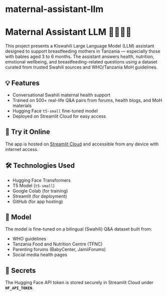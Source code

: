 # maternal-assistant-llm

# Maternal Assistant LLM 🤱🏽🇹🇿

This project presents a Kiswahili Large Language Model (LLM) assistant designed to support breastfeeding mothers in Tanzania — especially those with babies aged 3 to 6 months. The assistant answers health, nutrition, emotional wellbeing, and breastfeeding-related questions using a dataset curated from trusted Swahili sources and WHO/Tanzania MoH guidelines.

## 💡 Features
- Conversational Swahili maternal health support
- Trained on 500+ real-life Q&A pairs from forums, health blogs, and MoH materials
- Hugging Face `t5-small` fine-tuned model
- Deployed on Streamlit Cloud for easy access

## 🚀 Try it Online
The app is hosted on [Streamlit Cloud](https://share.streamlit.io/) and accessible from any device with internet access.

## 🛠 Technologies Used
- Hugging Face Transformers
- T5 Model (`t5-small`)
- Google Colab (for training)
- Streamlit (for deployment)
- GitHub (for app hosting)

## 🧠 Model
The model is fine-tuned on a bilingual (Swahili) Q&A dataset built from:
- WHO guidelines
- Tanzania Food and Nutrition Centre (TFNC)
- Parenting forums (BabyCenter, JamiiForums)
- Social media health pages

## 🔐 Secrets
The Hugging Face API token is stored securely in Streamlit Cloud under **`HF_API_TOKEN`**.

